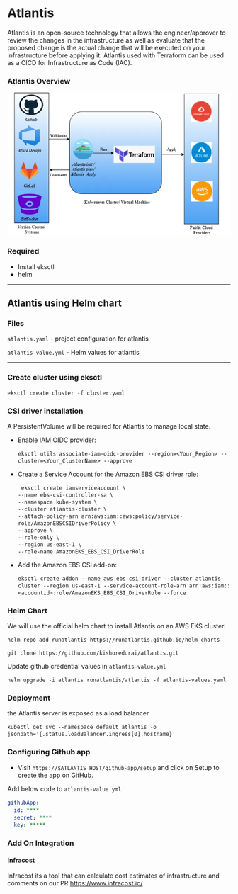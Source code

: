 # Atlantis

Atlantis is an open-source technology that allows the engineer/approver to review the changes in the infrastructure as well as evaluate that the proposed change is the actual change that will be executed on your infrastructure before applying it. Atlantis used with Terraform can be used as a CICD for Infrastructure as Code (IAC).

### Atlantis Overview
![alt text](image.png)

### Required
- Install eksctl
- helm

---




## Atlantis using Helm chart

### Files

`atlantis.yaml` -  project configuration for atlantis

`atlantis-value.yml` - Helm values for atlantis

---

### Create cluster using eksctl

```
eksctl create cluster -f cluster.yaml
```

###  CSI driver installation
A PersistentVolume will be required for Atlantis to manage local state.

- Enable IAM OIDC provider:
  ```
  eksctl utils associate-iam-oidc-provider --region=<Your_Region> --cluster=<Your_ClusterName> --approve
  ```

- Create a Service Account for the Amazon EBS CSI driver role:
  ```
   eksctl create iamserviceaccount \
  --name ebs-csi-controller-sa \
  --namespace kube-system \
  --cluster atlantis-cluster \
  --attach-policy-arn arn:aws:iam::aws:policy/service-role/AmazonEBSCSIDriverPolicy \
  --approve \
  --role-only \
  --region us-east-1 \
  --role-name AmazonEKS_EBS_CSI_DriverRole
  ```
- Add the Amazon EBS CSI add-on:
  ```
  eksctl create addon --name aws-ebs-csi-driver --cluster atlantis-cluster --region us-east-1 --service-account-role-arn arn:aws:iam::<accountid>:role/AmazonEKS_EBS_CSI_DriverRole --force
  ```

### Helm Chart

We will use the official helm chart to install Atlantis on an AWS EKS cluster.


```
helm repo add runatlantis https://runatlantis.github.io/helm-charts
```

```
git clone https://github.com/kishoredurai/atlantis.git
```

Update github credential values in `atlantis-value.yml`



```
helm upgrade -i atlantis runatlantis/atlantis -f atlantis-values.yaml
```

### Deployment
the Atlantis server is exposed as a load balancer

```
kubectl get svc --namespace default atlantis -o jsonpath='{.status.loadBalancer.ingress[0].hostname}'
```


### Configuring Github app

- Visit `https://$ATLANTIS_HOST/github-app/setup` and click on Setup to create the app on GitHub.


Add below code to `atlantis-value.yml`

```yaml
githubApp:
  id: ****
  secret: ****
  key: *****

```


### Add On Integration

#### Infracost 
Infracost its a tool that can calculate cost estimates of infrastructure and comments on our PR
https://www.infracost.io/